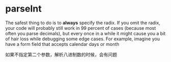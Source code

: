 # parseInt

The safest thing to do is to **always** specify the radix. If you omit the radix, your code will probably still work in 99 percent of cases \(because most often you parse decimals\), but every once in a while it might cause you a bit of hair loss while debugging some edge cases. For example, imagine you have a form field that accepts calendar days or month

如果不指定第二个参数，解析八进制数的时候，会有问题

